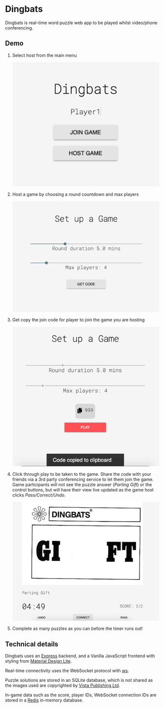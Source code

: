 # Dingbats

Dingbats is real-time word puzzle web app to be played whilst video/phone conferencing.

## Demo

1. Select host from the main menu

    <img src="imgs/index_screenshot.png" width="500"/>

2. Host a game by choosing a round countdown and max players

    <img src="imgs/setup_1.png" width="500"/>

3. Get copy the join code for player to join the game you are hosting

    <img src="imgs/setup_2.png" width="500"/>

4. Click through play to be taken to the game. Share the code with your friends via a 3rd party conferencing service to let them join the game. Game participants will not see the puzzle answer (_Parting Gift_) or the control buttons, but will have their view live updated as the game host clicks _Pass/Correct/Undo_.

    <img src="imgs/play_host.png" width="500"/>

5. Complete as many puzzles as you can before the timer runs out!

## Technical details

Dingbats uses an [Express](https://expressjs.com/) backend, and a Vanilla JavaScript frontend with styling from [Material Design Lite](https://getmdl.io/).

Real-time connectivity uses the WebSocket protocol with [ws](https://github.com/websockets/ws).

Puzzle solutions are stored in an SQLite database, which is not shared as the images used are copyrighted by [Vista Publishing Ltd](https://www.dingbats.net/).

In-game data such as the score, player IDs, WebSocket connection IDs are stored in a [Redis](https://redis.io/) in-memory database.
